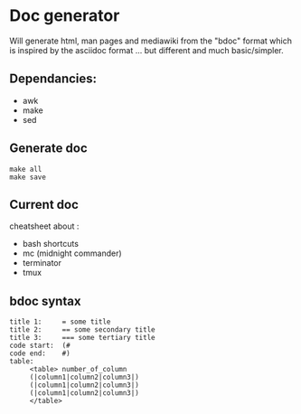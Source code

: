 
# Doc generator

Will generate html, man pages and mediawiki from the "bdoc" format which is inspired by the asciidoc format ... but different and much basic/simpler.

## Dependancies:
- awk 
- make
- sed

## Generate doc

```
make all
make save
```

## Current doc

cheatsheet about :
* bash shortcuts
* mc (midnight commander)
* terminator
* tmux

## bdoc syntax

```
title 1:     = some title
title 2:     == some secondary title
title 3:     === some tertiary title
code start:  (#
code end:    #)
table:
     <table> number_of_column
     (|column1|column2|column3|)
     (|column1|column2|column3|)
     (|column1|column2|column3|)
     </table>
```
